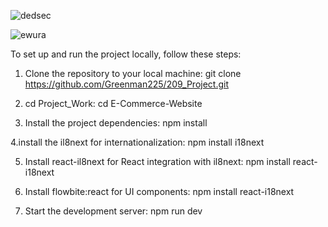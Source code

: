 
![dedsec](https://github.com/user-attachments/assets/2df9c572-6d6a-47e0-aae4-f582a970d817)

![ewura](https://github.com/user-attachments/assets/42b0ee23-89d0-4482-a947-c41c54a6aa66)






To set up and run the project locally, follow these steps:
1. Clone the repository to your local machine:
   git clone https://github.com/Greenman225/209_Project.git

2. cd Project_Work:
   cd E-Commerce-Website

3. Install the project dependencies:
   npm install

4.install the il8next for internationalization:
  npm install i18next

5. Install react-il8next for React integration with il8next:
   npm install react-i18next

6. Install flowbite:react for UI components:
    npm install react-i18next

7. Start the development server:
   npm run dev

 
  

